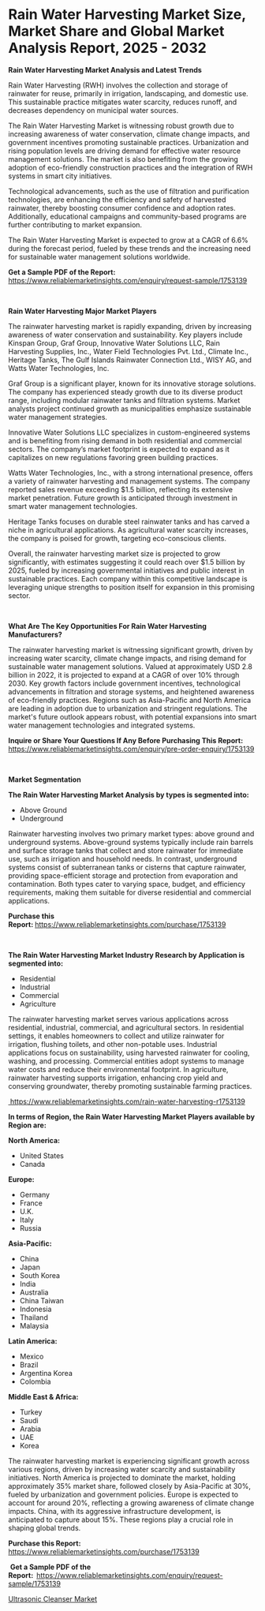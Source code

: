 <p><h1>Rain Water Harvesting Market Size, Market Share and Global Market Analysis Report, 2025 - 2032</h1></p><p><strong>Rain Water Harvesting Market Analysis and Latest Trends</strong></p>
<p><p>Rain Water Harvesting (RWH) involves the collection and storage of rainwater for reuse, primarily in irrigation, landscaping, and domestic use. This sustainable practice mitigates water scarcity, reduces runoff, and decreases dependency on municipal water sources. </p><p>The Rain Water Harvesting Market is witnessing robust growth due to increasing awareness of water conservation, climate change impacts, and government incentives promoting sustainable practices. Urbanization and rising population levels are driving demand for effective water resource management solutions. The market is also benefiting from the growing adoption of eco-friendly construction practices and the integration of RWH systems in smart city initiatives.</p><p>Technological advancements, such as the use of filtration and purification technologies, are enhancing the efficiency and safety of harvested rainwater, thereby boosting consumer confidence and adoption rates. Additionally, educational campaigns and community-based programs are further contributing to market expansion. </p><p>The Rain Water Harvesting Market is expected to grow at a CAGR of 6.6% during the forecast period, fueled by these trends and the increasing need for sustainable water management solutions worldwide.</p></p>
<p><strong>Get a Sample PDF of the Report:&nbsp;</strong> <a href="https://www.reliablemarketinsights.com/enquiry/request-sample/1753139?utm_campaign=3290&utm_medium=2&utm_source=Github&utm_content=ia&utm_term=05042025&utm_id=rain-water-harvesting">https://www.reliablemarketinsights.com/enquiry/request-sample/1753139</a></p>
<p>&nbsp;</p>
<p><strong>Rain Water Harvesting Major Market Players</strong></p>
<p><p>The rainwater harvesting market is rapidly expanding, driven by increasing awareness of water conservation and sustainability. Key players include Kinspan Group, Graf Group, Innovative Water Solutions LLC, Rain Harvesting Supplies, Inc., Water Field Technologies Pvt. Ltd., Climate Inc., Heritage Tanks, The Gulf Islands Rainwater Connection Ltd., WISY AG, and Watts Water Technologies, Inc.</p><p>Graf Group is a significant player, known for its innovative storage solutions. The company has experienced steady growth due to its diverse product range, including modular rainwater tanks and filtration systems. Market analysts project continued growth as municipalities emphasize sustainable water management strategies.</p><p>Innovative Water Solutions LLC specializes in custom-engineered systems and is benefiting from rising demand in both residential and commercial sectors. The company’s market footprint is expected to expand as it capitalizes on new regulations favoring green building practices.</p><p>Watts Water Technologies, Inc., with a strong international presence, offers a variety of rainwater harvesting and management systems. The company reported sales revenue exceeding $1.5 billion, reflecting its extensive market penetration. Future growth is anticipated through investment in smart water management technologies.</p><p>Heritage Tanks focuses on durable steel rainwater tanks and has carved a niche in agricultural applications. As agricultural water scarcity increases, the company is poised for growth, targeting eco-conscious clients.</p><p>Overall, the rainwater harvesting market size is projected to grow significantly, with estimates suggesting it could reach over $1.5 billion by 2025, fueled by increasing governmental initiatives and public interest in sustainable practices. Each company within this competitive landscape is leveraging unique strengths to position itself for expansion in this promising sector.</p></p>
<p>&nbsp;</p>
<p><strong>What Are The Key Opportunities For Rain Water Harvesting Manufacturers?</strong></p>
<p><p>The rainwater harvesting market is witnessing significant growth, driven by increasing water scarcity, climate change impacts, and rising demand for sustainable water management solutions. Valued at approximately USD 2.8 billion in 2022, it is projected to expand at a CAGR of over 10% through 2030. Key growth factors include government incentives, technological advancements in filtration and storage systems, and heightened awareness of eco-friendly practices. Regions such as Asia-Pacific and North America are leading in adoption due to urbanization and stringent regulations. The market's future outlook appears robust, with potential expansions into smart water management technologies and integrated systems.</p></p>
<p><strong>Inquire or Share Your Questions If Any Before Purchasing This Report:</strong> <a href="https://www.reliablemarketinsights.com/enquiry/pre-order-enquiry/1753139?utm_campaign=3290&utm_medium=2&utm_source=Github&utm_content=ia&utm_term=05042025&utm_id=rain-water-harvesting">https://www.reliablemarketinsights.com/enquiry/pre-order-enquiry/1753139</a></p>
<p>&nbsp;</p>
<p><strong>Market Segmentation</strong></p>
<p><strong>The Rain Water Harvesting Market Analysis by types is segmented into:</strong></p>
<p><ul><li>Above Ground</li><li>Underground</li></ul></p>
<p><p>Rainwater harvesting involves two primary market types: above ground and underground systems. Above-ground systems typically include rain barrels and surface storage tanks that collect and store rainwater for immediate use, such as irrigation and household needs. In contrast, underground systems consist of subterranean tanks or cisterns that capture rainwater, providing space-efficient storage and protection from evaporation and contamination. Both types cater to varying space, budget, and efficiency requirements, making them suitable for diverse residential and commercial applications.</p></p>
<p><strong>Purchase this Report:&nbsp;</strong><a href="https://www.reliablemarketinsights.com/purchase/1753139?utm_campaign=3290&utm_medium=2&utm_source=Github&utm_content=ia&utm_term=05042025&utm_id=rain-water-harvesting">https://www.reliablemarketinsights.com/purchase/1753139</a></p>
<p>&nbsp;</p>
<p><strong>The Rain Water Harvesting Market Industry Research by Application is segmented into:</strong></p>
<p><ul><li>Residential</li><li>Industrial</li><li>Commercial</li><li>Agriculture</li></ul></p>
<p><p>The rainwater harvesting market serves various applications across residential, industrial, commercial, and agricultural sectors. In residential settings, it enables homeowners to collect and utilize rainwater for irrigation, flushing toilets, and other non-potable uses. Industrial applications focus on sustainability, using harvested rainwater for cooling, washing, and processing. Commercial entities adopt systems to manage water costs and reduce their environmental footprint. In agriculture, rainwater harvesting supports irrigation, enhancing crop yield and conserving groundwater, thereby promoting sustainable farming practices.</p></p>
<p><a href="https://www.reliablemarketinsights.com/rain-water-harvesting-r1753139?utm_campaign=3290&utm_medium=2&utm_source=Github&utm_content=ia&utm_term=05042025&utm_id=rain-water-harvesting">&nbsp;https://www.reliablemarketinsights.com/rain-water-harvesting-r1753139</a></p>
<p><strong>In terms of Region, the Rain Water Harvesting Market Players available by Region are:</strong></p>
<p>
    <p> <strong> North America: </strong>
        <ul>
            <li>United States</li>
            <li>Canada</li>
        </ul>
        </p> 
    <p> <strong> Europe: </strong>
        <ul>
            <li>Germany</li>
            <li>France</li>
            <li>U.K.</li>
            <li>Italy</li>
            <li>Russia</li>
        </ul>
        </p> 
    <p> <strong> Asia-Pacific: </strong>
        <ul>
            <li>China</li>
            <li>Japan</li>
            <li>South Korea</li>
            <li>India</li>
            <li>Australia</li>
            <li>China Taiwan</li>
            <li>Indonesia</li>
            <li>Thailand</li>
            <li>Malaysia</li>
        </ul>
        </p> 
    <p> <strong> Latin America: </strong>
        <ul>
            <li>Mexico</li>
            <li>Brazil</li>
            <li>Argentina Korea</li>
            <li>Colombia</li>
        </ul>
        </p> 
    <p> <strong> Middle East & Africa: </strong>
        <ul>
            <li>Turkey</li>
            <li>Saudi</li>
            <li>Arabia</li>
            <li>UAE</li>
            <li>Korea</li>
        </ul>
    </p>
    </p>
<p><p>The rainwater harvesting market is experiencing significant growth across various regions, driven by increasing water scarcity and sustainability initiatives. North America is projected to dominate the market, holding approximately 35% market share, followed closely by Asia-Pacific at 30%, fueled by urbanization and government policies. Europe is expected to account for around 20%, reflecting a growing awareness of climate change impacts. China, with its aggressive infrastructure development, is anticipated to capture about 15%. These regions play a crucial role in shaping global trends.</p></p>
<p><strong>Purchase this Report: </strong><a href="https://www.reliablemarketinsights.com/purchase/1753139?utm_campaign=3290&utm_medium=2&utm_source=Github&utm_content=ia&utm_term=05042025&utm_id=rain-water-harvesting">https://www.reliablemarketinsights.com/purchase/1753139</a></p>
<p>&nbsp;<strong>Get a Sample PDF of the Report:&nbsp;&nbsp;</strong><a href="https://www.reliablemarketinsights.com/enquiry/request-sample/1753139?utm_campaign=3290&utm_medium=2&utm_source=Github&utm_content=ia&utm_term=05042025&utm_id=rain-water-harvesting">https://www.reliablemarketinsights.com/enquiry/request-sample/1753139</a></p>
<p><strong></strong></p>
<p><p><a href="https://github.com/boyertrull4r/Market-Research-Report-List-1/blob/main/ultrasonic-cleanser-market.md?utm_campaign=3290&utm_medium=2&utm_source=Github&utm_content=ia&utm_term=05042025&utm_id=rain-water-harvesting">Ultrasonic Cleanser Market</a></p></p>